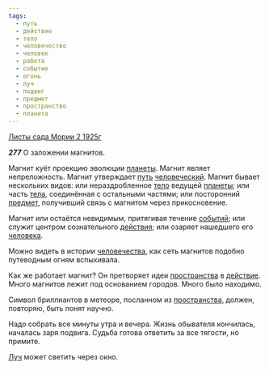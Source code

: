 ```yaml
---
tags:
  - путь
  - действие
  - тело
  - человечество
  - человек
  - работа
  - событие
  - огонь
  - луч
  - подвиг
  - предмет
  - пространство
  - планета
---
```


[Листы сада Мории 2 1925г](https://127.0.0.1:4002/agni/1925)

___277___
О заложении магнитов.   

Магнит куёт проекцию эволюции [планеты](../../../tags/#планета). Магнит являет непреложность. Магнит утверждает [путь](../../../tags/#путь) [человеческий](../../../tags/#человечество). Магнит бывает нескольких видов: или нераздробленное [тело](../../../tags/#тело) ведущей [планеты](../../../tags/#планета); или часть [тела](../../../tags/#тело), соединённая с остальными частями; или посторонний [предмет](../../../tags/#предмет), получивший связь с магнитом через прикосновение.   

Магнит или остаётся невидимым, притягивая течение [событий](../../../tags/#событие); или служит центром сознательного [действия](../../../tags/#[действие](../../../tags/#действие)); или озаряет нашедшего его [человека](../../../tags/#человек).   

Можно видеть в истории [человечества](../../../tags/#человечество), как сеть магнитов подобно путеводным огням вспыхивала.   

Как же работает магнит? Он претворяет идеи [пространства](../../../tags/#пространство) в [действие](../../../tags/#действие). Много магнитов лежит под основанием городов. Много было находимо.   

Символ бриллиантов в метеоре, посланном из [пространства](../../../tags/#пространство), должен, повторяю, быть понят научно.   

Надо собрать все минуты утра и вечера. Жизнь обывателя кончилась, началась заря подвига. Судьба готова ответить за все тягости, но примите.   

[Луч](../../../tags/#луч) может светить через окно.   

